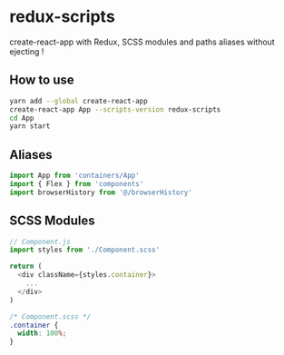 # redux-scripts

create-react-app with Redux, SCSS modules and paths aliases without ejecting !

## How to use

```bash
yarn add --global create-react-app
create-react-app App --scripts-version redux-scripts
cd App
yarn start
```

## Aliases

```js
import App from 'containers/App'
import { Flex } from 'components'
import browserHistory from '@/browserHistory'
```

## SCSS Modules

```js
// Component.js
import styles from './Component.scss'

return (
  <div className={styles.container}>
    ...
  </div>
)
```

```css
/* Component.scss */
.container {
  width: 100%;
}
```
